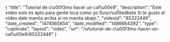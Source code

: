 {
    "title": "Tutorial de c\u00f3mo hacer un caf\u00e9",
    "description": "Este video solo es apto para gente loca como yo Suscr\u00edbete Si te gusto el video dale manita arriba si no manita abajo.",
    "videoid": "85322449",
    "date_created": "1474565854",
    "date_modified": "1486664392",
    "type": "captivate",
    "layout": "video",
    "url": "\/v\/tutorial-de-c\u00f3mo-hacer-un-caf\u00e9\/85322449"
}